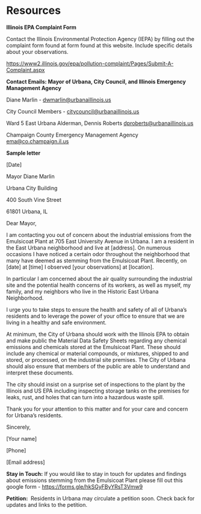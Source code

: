 # Resources

**Illinois EPA Complaint Form**

Contact the Illinois Environmental Protection Agency (IEPA) by filling out the complaint form found at form found at this website. Include specific details about your observations.

https://www2.illinois.gov/epa/pollution-complaint/Pages/Submit-A-Complaint.aspx



**Contact Emails:  Mayor of Urbana, City Council, and Illinois Emergency Management Agency**

Diane Marlin - [dwmarlin@urbanaillinois.us](mailto:dwmarlin@urbanaillinois.us)

City Council Members - [citycouncil@urbanaillinois.us](mailto:citycouncil@urbanaillinois.us)

Ward 5 East Urbana Alderman, Dennis Roberts [dproberts@urbanaillinois.us](mailto:dproberts@urbanaillinois.us)

Champaign County Emergency Management Agency [ema@co.champaign.il.us](mailto:ema@co.champaign.il.us)



**Sample letter**

[Date]

Mayor Diane Marlin

Urbana City Building

400 South Vine Street

61801 Urbana, IL

Dear Mayor,

I am contacting you out of concern about the industrial
emissions from the Emulsicoat Plant at 705 East University Avenue in Urbana. I
am a resident in the East Urbana neighborhood and live at [address]. On numerous occasions I have noticed a certain odor throughout the neighborhood that many have deemed as stemming from the Emulsicoat Plant. Recently, on [date] at [time] I  observed [your observations] at [location]. 

In particular I am concerned about the air quality surrounding the industrial site and the potential health concerns of its workers, as well as myself, my family, and my neighbors who live in the Historic East Urbana Neighborhood.

I urge you to take steps to ensure the health and safety of all of Urbana’s residents and to leverage the power of your office to ensure that we are living in a healthy and safe environment.

At minimum, the City of Urbana should work with the Illinois EPA to obtain and make public the Material Data Safety Sheets regarding any chemical emissions and chemicals stored at the Emulsicoat Plant. These should include any chemical or material compounds, or mixtures, shipped to and stored, or processed, on the industrial site premises. The City of Urbana should also ensure that members of the public are able to understand and interpret these documents.

The city should insist on a surprise set of inspections to the plant by the Illinois and US EPA including inspecting storage tanks on the premises for leaks, rust, and holes that can turn into a hazardous waste spill.

Thank you for your attention to this matter and for your care and concern for Urbana’s residents.

Sincerely,

[Your name]

[Phone]

[Email address]



**Stay in Touch:** If you would like to stay in touch for
updates and findings about emissions stemming from the Emulsicoat Plant please
fill out this google form - https://forms.gle/hkSGyFByYRsT3Vmw9



**Petition:**  Residents in Urbana may circulate a petition soon. Check back for updates and links to the petition.

